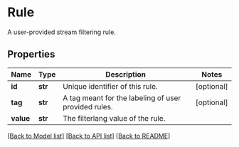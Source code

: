 # Rule

A user-provided stream filtering rule.

## Properties
Name | Type | Description | Notes
------------ | ------------- | ------------- | -------------
**id** | **str** | Unique identifier of this rule. | [optional] 
**tag** | **str** | A tag meant for the labeling of user provided rules. | [optional] 
**value** | **str** | The filterlang value of the rule. | 

[[Back to Model list]](../README.md#documentation-for-models) [[Back to API list]](../README.md#documentation-for-api-endpoints) [[Back to README]](../README.md)


